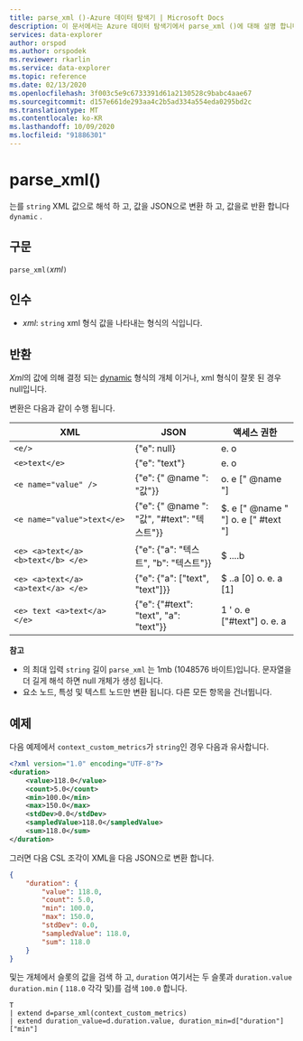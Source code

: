 ```yaml
---
title: parse_xml ()-Azure 데이터 탐색기 | Microsoft Docs
description: 이 문서에서는 Azure 데이터 탐색기에서 parse_xml ()에 대해 설명 합니다.
services: data-explorer
author: orspod
ms.author: orspodek
ms.reviewer: rkarlin
ms.service: data-explorer
ms.topic: reference
ms.date: 02/13/2020
ms.openlocfilehash: 3f003c5e9c6733391d61a2130528c9babc4aae67
ms.sourcegitcommit: d157e661de293aa4c2b5ad334a554eda0295bd2c
ms.translationtype: MT
ms.contentlocale: ko-KR
ms.lasthandoff: 10/09/2020
ms.locfileid: "91886301"
---
```

# <a name="parse_xml"></a>parse_xml()

는를 `string` XML 값으로 해석 하 고, 값을 JSON으로 변환 하 고, 값을로 반환 합니다 `dynamic` .

## <a name="syntax"></a>구문

`parse_xml(`*xml*`)`

## <a name="arguments"></a>인수

* *xml*: `string` xml 형식 값을 나타내는 형식의 식입니다.

## <a name="returns"></a>반환

*Xml*의 값에 의해 결정 되는 [dynamic](./scalar-data-types/dynamic.md) 형식의 개체 이거나, xml 형식이 잘못 된 경우 null입니다.

변환은 다음과 같이 수행 됩니다.

XML                                |JSON                                            |액세스 권한
-----------------------------------|------------------------------------------------|--------------         
`<e/>`                             | {"e": null}                                  | e. o
`<e>text</e>`                      | {"e": "text"}                                | e. o
`<e name="value" />`               | {"e": {" @name ": "값"}}                     | o. e [" @name "]
`<e name="value">text</e>`         | {"e": {" @name ": "값", "#text": "텍스트"}} | $. e [" @name " "] o. e [" #text "]
`<e> <a>text</a> <b>text</b> </e>` | {"e": {"a": "텍스트", "b": "텍스트"}}          | $ ....b
`<e> <a>text</a> <a>text</a> </e>` | {"e": {"a": ["text", "text"]}}             | $ ..a [0] o. e. a [1]
`<e> text <a>text</a> </e>`        | {"e": {"#text": "text", "a": "text"}}      | 1 ' o. e ["#text"] o. e. a

**참고**

* 의 최대 입력 `string` 길이 `parse_xml` 는 1mb (1048576 바이트)입니다. 문자열을 더 길게 해석 하면 null 개체가 생성 됩니다.
* 요소 노드, 특성 및 텍스트 노드만 변환 됩니다. 다른 모든 항목을 건너뜁니다.
 
## <a name="example"></a>예제

다음 예제에서 `context_custom_metrics`가 `string`인 경우 다음과 유사합니다. 

```xml
<?xml version="1.0" encoding="UTF-8"?>
<duration>
    <value>118.0</value>
    <count>5.0</count>
    <min>100.0</min>
    <max>150.0</max>
    <stdDev>0.0</stdDev>
    <sampledValue>118.0</sampledValue>
    <sum>118.0</sum>
</duration>
```

그러면 다음 CSL 조각이 XML을 다음 JSON으로 변환 합니다.

```json
{
    "duration": {
        "value": 118.0,
        "count": 5.0,
        "min": 100.0,
        "max": 150.0,
        "stdDev": 0.0,
        "sampledValue": 118.0,
        "sum": 118.0
    }
}
```

및는 개체에서 슬롯의 값을 검색 하 고, `duration` 여기서는 두 슬롯과 `duration.value` `duration.min` ( `118.0` 각각 및)를 검색 `100.0` 합니다.

```kusto
T
| extend d=parse_xml(context_custom_metrics) 
| extend duration_value=d.duration.value, duration_min=d["duration"]["min"]
```
